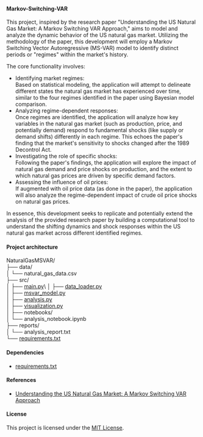 #### Markov-Switching-VAR
This project, inspired by the research paper "Understanding the US Natural Gas Market: A Markov Switching VAR Approach," aims to model and analyze the dynamic behavior of the US natural gas market. Utilizing the methodology of the paper, this development will employ a Markov Switching Vector Autoregressive (MS-VAR) model to identify distinct periods or "regimes" within the market's history. 

The core functionality involves:

- Identifying market regimes:\
  Based on statistical modeling, the application will attempt to delineate different states the natural gas market has experienced over time, similar to the four regimes identified in 
  the paper using Bayesian model comparison. 
- Analyzing regime-dependent responses:\
  Once regimes are identified, the application will analyze how key variables in the natural gas market (such as production, price, and potentially demand) respond to fundamental shocks (like supply or demand shifts) differently in each regime. This echoes the paper's finding that the market's sensitivity to shocks changed after the 1989 Decontrol Act.
- Investigating the role of specific shocks:\
  Following the paper's findings, the application will explore the impact of natural gas demand and price shocks on production, and the extent to which natural gas prices are driven by specific demand factors. 
- Assessing the influence of oil prices:\
  If augmented with oil price data (as done in the paper), the application will also analyze the regime-dependent impact of crude oil price shocks on natural gas prices. 

In essence, this development seeks to replicate and potentially extend the analysis of the provided research paper by building a computational tool to understand the shifting dynamics and shock responses within the US natural gas market across different identified regimes.

#### Project architecture
NaturalGasMSVAR/\
├── data/\
│ └── natural_gas_data.csv\
├── src/\
│ ├── [main.py](https://github.com/manuelmusngi/Markov-Switching-VAR/blob/main/src/main.py)\\
│ ├── [data_loader.py](https://github.com/manuelmusngi/Markov-Switching-VAR/blob/main/src/data_loader.py)\
│ ├── [msvar_model.py](https://github.com/manuelmusngi/Markov-Switching-VAR/blob/main/src/msvar_model.py)\
│ ├── [analysis.py](https://github.com/manuelmusngi/Markov-Switching-VAR/blob/main/src/analysis.py)\
│ ├── [visualization.py](https://github.com/manuelmusngi/Markov-Switching-VAR/blob/main/src/visualization.py)\
│ 
├── notebooks/\
│ └── analysis_notebook.ipynb\
├── reports/\
│ └── analysis_report.txt\
└── [requirements.txt](https://github.com/manuelmusngi/Markov-Switching-VAR/blob/main/requirements.txt)

#### Dependencies
  - [requirements.txt](https://github.com/manuelmusngi/Markov-Switching-VAR/blob/main/requirements.txt)

#### References
- [Understanding the US Natural Gas Market: A Markov Switching VAR Approach](https://papers.ssrn.com/sol3/papers.cfm?abstract_id=3156000)

#### License
This project is licensed under the [MIT License](https://github.com/manuelmusngi/regime_switching_models/edit/main/LICENSE).
